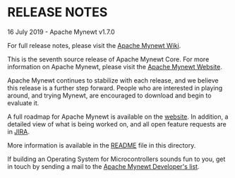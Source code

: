 # RELEASE NOTES

16 July 2019 - Apache Mynewt v1.7.0

For full release notes, please visit the
[Apache Mynewt Wiki](https://cwiki.apache.org/confluence/display/MYNEWT/Release+Notes).

This is the seventh source release of Apache Mynewt Core. For more
information on Apache Mynewt, please visit the
[Apache Mynewt Website](https://mynewt.apache.org/).

Apache Mynewt continues to stabilize with each release, and we believe this
release is a further step forward. People who are interested in playing around,
and trying Mynewt, are encouraged to download and begin to evaluate it.

A full roadmap for Apache Mynewt is available on the [website](http://mynewt.apache.org/about/).
In addition, a detailed view of what is being worked on, and all open feature
requests are in
[JIRA](https://issues.apache.org/jira/browse/MYNEWT/?selectedTab=com.atlassian.jira.jira-projects-plugin:roadmap-panel).

More information is available in the [README](/README.md) file in this directory.

If building an Operating System for Microcontrollers sounds fun to you, get in
touch by sending a mail to the [Apache Mynewt Developer's
list](mailto:dev@mynewt.apache.org).
